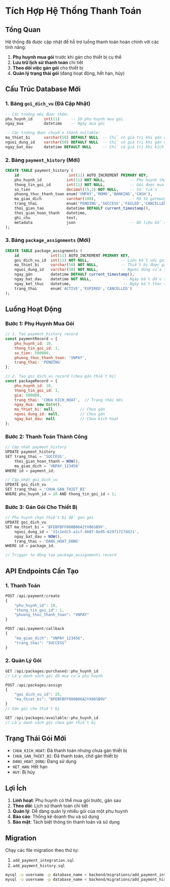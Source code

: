 # Tích Hợp Hệ Thống Thanh Toán

## Tổng Quan

Hệ thống đã được cập nhật để hỗ trợ luồng thanh toán hoàn chỉnh với các tính năng:

1. **Phụ huynh mua gói** trước khi gán cho thiết bị cụ thể
2. **Lưu trữ lịch sử thanh toán** chi tiết
3. **Theo dõi việc gán gói** cho thiết bị
4. **Quản lý trạng thái gói** (đang hoạt động, hết hạn, hủy)

## Cấu Trúc Database Mới

### 1. Bảng `goi_dich_vu` (Đã Cập Nhật)

```sql
-- Các trường mới được thêm:
phu_huynh_id     int(11)     -- ID phụ huynh mua gói
ngay_mua         datetime    -- Ngày mua gói

-- Các trường được chuyển thành nullable:
ma_thiet_bi      varchar(50) DEFAULT NULL  -- Chỉ có giá trị khi gán cho thiết bị
nguoi_dung_id    varchar(50) DEFAULT NULL  -- Chỉ có giá trị khi gán cho thiết bị  
ngay_bat_dau     datetime DEFAULT NULL     -- Chỉ có giá trị khi kích hoạt
```

### 2. Bảng `payment_history` (Mới)

```sql
CREATE TABLE payment_history (
    id                      int(11) AUTO_INCREMENT PRIMARY KEY,
    phu_huynh_id           int(11) NOT NULL,           -- Phụ huynh thực hiện thanh toán
    thong_tin_goi_id       int(11) NOT NULL,           -- Gói được mua
    so_tien                decimal(15,2) NOT NULL,     -- Số tiền
    phuong_thuc_thanh_toan enum('VNPAY','MOMO','BANKING','CASH'),
    ma_giao_dich           varchar(100),               -- Mã từ gateway
    trang_thai             enum('PENDING','SUCCESS','FAILED','CANCELLED'),
    thoi_gian_tao          datetime DEFAULT current_timestamp(),
    thoi_gian_hoan_thanh   datetime,
    ghi_chu                text,
    metadata               json                        -- Dữ liệu bổ sung
);
```

### 3. Bảng `package_assignments` (Mới)

```sql
CREATE TABLE package_assignments (
    id              int(11) AUTO_INCREMENT PRIMARY KEY,
    goi_dich_vu_id  int(11) NOT NULL,              -- Liên kết với goi_dich_vu
    ma_thiet_bi     varchar(50) NOT NULL,          -- Thiết bị được gán
    nguoi_dung_id   varchar(50) NOT NULL,          -- Người dùng của thiết bị
    ngay_gán        datetime DEFAULT current_timestamp(),
    ngay_bat_dau    datetime NOT NULL,              -- Ngày bắt đầu sử dụng
    ngay_ket_thuc   datetime,                       -- Ngày kết thúc (tự động tính)
    trang_thai      enum('ACTIVE','EXPIRED','CANCELLED')
);
```

## Luồng Hoạt Động

### Bước 1: Phụ Huynh Mua Gói

```javascript
// 1. Tạo payment_history record
const paymentRecord = {
    phu_huynh_id: 10,
    thong_tin_goi_id: 1,
    so_tien: 500000,
    phuong_thuc_thanh_toan: 'VNPAY',
    trang_thai: 'PENDING'
};

// 2. Tạo goi_dich_vu record (chưa gán thiết bị)
const packageRecord = {
    phu_huynh_id: 10,
    thong_tin_goi_id: 1,
    gia: 500000,
    trang_thai: 'CHUA_KICH_HOAT',  // Trạng thái mới
    ngay_mua: new Date(),
    ma_thiet_bi: null,           // Chưa gán
    nguoi_dung_id: null,         // Chưa gán
    ngay_bat_dau: null           // Chưa kích hoạt
};
```

### Bước 2: Thanh Toán Thành Công

```javascript
// Cập nhật payment_history
UPDATE payment_history 
SET trang_thai = 'SUCCESS', 
    thoi_gian_hoan_thanh = NOW(),
    ma_giao_dich = 'VNPAY_123456'
WHERE id = payment_id;

// Cập nhật goi_dich_vu
UPDATE goi_dich_vu 
SET trang_thai = 'CHUA_GAN_THIET_BI'
WHERE phu_huynh_id = 10 AND thong_tin_goi_id = 1;
```

### Bước 3: Gán Gói Cho Thiết Bị

```javascript
// Phụ huynh chọn thiết bị để gán gói
UPDATE goi_dich_vu 
SET ma_thiet_bi = 'BFEBFBFF000B06A2YX06SB9V',
    nguoi_dung_id = '31c1edc5-a1cf-4687-8e95-629f1717dd21',
    ngay_bat_dau = NOW(),
    trang_thai = 'DANG_HOAT_DONG'
WHERE id = package_id;

// Trigger tự động tạo package_assignments record
```

## API Endpoints Cần Tạo

### 1. Thanh Toán

```javascript
POST /api/payment/create
{
    "phu_huynh_id": 10,
    "thong_tin_goi_id": 1,
    "phuong_thuc_thanh_toan": "VNPAY"
}

POST /api/payment/callback
{
    "ma_giao_dich": "VNPAY_123456",
    "trang_thai": "SUCCESS"
}
```

### 2. Quản Lý Gói

```javascript
GET /api/packages/purchased/:phu_huynh_id
// Lấy danh sách gói đã mua của phụ huynh

POST /api/packages/assign
{
    "goi_dich_vu_id": 25,
    "ma_thiet_bi": "BFEBFBFF000B06A2YX06SB9V"
}
// Gán gói cho thiết bị

GET /api/packages/available/:phu_huynh_id
// Lấy danh sách gói chưa gán thiết bị
```

## Trạng Thái Gói Mới

- `CHUA_KICH_HOAT`: Đã thanh toán nhưng chưa gán thiết bị
- `CHUA_GAN_THIET_BI`: Đã thanh toán, chờ gán thiết bị  
- `DANG_HOAT_DONG`: Đang sử dụng
- `HET_HAN`: Hết hạn
- `HUY`: Bị hủy

## Lợi Ích

1. **Linh hoạt**: Phụ huynh có thể mua gói trước, gán sau
2. **Theo dõi**: Lịch sử thanh toán chi tiết
3. **Quản lý**: Dễ dàng quản lý nhiều gói của một phụ huynh
4. **Báo cáo**: Thống kê doanh thu và sử dụng
5. **Bảo mật**: Tách biệt thông tin thanh toán và sử dụng

## Migration

Chạy các file migration theo thứ tự:

1. `add_payment_integration.sql`
2. `add_payment_history.sql`

```bash
mysql -u username -p database_name < backend/migrations/add_payment_integration.sql
mysql -u username -p database_name < backend/migrations/add_payment_history.sql
```
